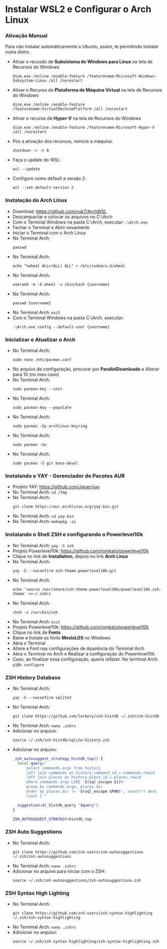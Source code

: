 # Instalar WSL2 e Configurar o Arch Linux

### Ativação Manual
Para não instalar automáticamente o Ubuntu, assim, te permitindo instalar outra distro.

- Ativar o recusdo de **Subsistema do Windows para Linux** na tela de Recursos do Windows
  ```shell
  dism.exe /online /enable-feature /featurename:Microsoft-Windows-Subsystem-Linux /all /norestart
  ```
- Ativar o Recurso de **Plataforma de Máquina Virtual** na tela de Recursos do Windows
  ```sehll
  dism.exe /online /enable-feature /featurename:VirtualMachinePlatform /all /norestart
  ```
- Ativar o recurso de **Hyper-V** na tela de Recursos do Windows
  ```shell
  dism.exe /online /enable-feature /featurename:Microsoft-Hyper-V /all /norestart
  ```
- Pós a ativação dos recursos, reinicie a máquina:
  ```shell
  shutdown -r -t 0
  ```
- Faça o update do WSL:
  ```shell
  wsl --update
  ```
- Configure como default a versão 2:
  ```shell
  wsl --set-default-version 2
  ```

### Instalação do Arch Linux

- Download: <https://github.com/yuk7/ArchWSL>
- Descampactar e colocar os arquivos no C:\Arch
- Com o Terminal Windows na pasta C:\Arch, executar: `.\Arch.exe`
- Fechar o Terminal e Abrir novamente
- Iniciar o Terminal com o Arch Linux
- No Terminal Arch:
  ```shell
  passwd
  ```
- No Terminal Arch:
  ```shell
  echo "%wheel ALL=(ALL) ALL" > /etc/sudoers.d/wheel
  ```
- No Terminal Arch:
  ```shell
  useradd -m -G wheel -s /bin/bash {username}
  ```
- No Terminal Arch:
  ```shell
  passwd {username}
  ```
- No Terminal Arch: `exit`
- Com o Terminal Windows na pasta C:\Arch, executar:
  ```shell
  .\Arch.exe config --default-user {username}
  ```

### Inicializar e Atualizar o Arch

- No Terminal Arch:
  ```shell
  sudo nano /etc/pacman.conf
  ```
- No arquivo de configuração, procurar por **ParallelDownloads** e Alterar para 10 (no meu caso)
- No Terminal Arch:
  ```shell
  sudo pacman-key --init
  ```
- No Terminal Arch:
  ```shell
  sudo pacman-key --populate
  ```
- No Terminal Arch:
  ```shell
  sudo pacman -Sy archlinux-keyring
  ```
- No Terminal Arch:
  ```shell
  sudo pacman -Su
  ```
- No Terminal Arch:
  ```shell
  sudo pacman -S git base-devel
  ```

### Instalando o YAY - Gerenciador de Pacotes AUR

- Projeto YAY: <https://github.com/Jguer/yay>
- No Terminal Arch: `cd /tmp`
- No Terminal Arch:
  ```shell
  git clone https://aur.archlinux.org/yay-bin.git
  ```
- No Terminal Arch: `cd yay-bin`
- No Terminal Arch: `makepkg -si`

### Instalando o Shell ZSH e configurando o Powerlevel10k

- No Terminal Arch: `yay -S zsh`
- Projeto Powerlevel10k: <https://github.com/romkatv/powerlevel10k>
- Clique no link de **Installation**, depois no link **Arch Linux**
- No Terminal Arch:
  ```shell
  yay -S --noconfirm zsh-theme-powerlevel10k-git
  ```
- No Terminal Arch:
  ```shell
  echo 'source /usr/share/zsh-theme-powerlevel10k/powerlevel10k.zsh-theme' >>~/.zshrc
  ```
- No Terminal Arch:
  ```shell
  chsh -s /usr/bin/zsh
  ```
- No Terminal Arch: `exit`
- Projeto Powerlevel10k: <https://github.com/romkatv/powerlevel10k>
- Clique no link de **Fonts**
- Baixe e Instale as fonts **MesloLGS** no Windows
- Abra o Terminal
- Altere a Font nas configurações de Aparência do Terminal Arch
- Abra o Terminal no Arch e Realizar a configuração do Powerlevel10k
- Caso, ao finalizar essa configuração, queira refazer. No terminal Arch: `p10k configure`

### ZSH History Database

- No Terminal Arch:
  ```
  yay -S --noconfirm sqlite3
  ```
- No Terminal Arch:
  ```shell
  git clone https://github.com/larkery/zsh-histdb ~/.zsh/zsh-histdb
  ```
- No Terminal Arch: `nano .zshrc`
- Adicionar no arquivo:
  ```shell
  source ~/.zsh/zsh-histdb/sqlite-history.zsh
  ```
- Adicionar no arquivo:
  ```zsh
  _zsh_autosuggest_strategy_histdb_top() {
    local query="
        select commands.argv from history
        left join commands on history.command_id = commands.rowid
        left join places on history.place_id = places.rowid
        where commands.argv LIKE '$(sql_escape $1)%'
        group by commands.argv, places.dir
        order by places.dir != '$(sql_escape $PWD)', count(*) desc
        limit 1 "

    suggestion=$(_histdb_query "$query")
  }

  ZSH_AUTOSUGGEST_STRATEGY=histdb_top
  ```

### ZSH Auto Suggestions

- No Terminal Arch:
  ```shell
  git clone https://github.com/zsh-users/zsh-autosuggestions ~/.zsh/zsh-autosuggestions
  ```
- No Terminal Arch: `nano .zshrc`
- Adicionar no arquivo para iniciar com o ZSH:
  ```shell
  source ~/.zsh/zsh-autosuggestions/zsh-autosuggestions.zsh
  ```

### ZSH Syntax High Lighting

- No Terminal Arch:
  ```shell
  git clone https://github.com/zsh-users/zsh-syntax-highlighting ~/.zsh/zsh-syntax-highlighting
  ```
- No Terminal Arch: `nano .zshrc`
- Adicionar no arquivo:
  ```shell
  source ~/.zsh/zsh-syntax-highlighting/zsh-syntax-highlighting.zsh
  ```
